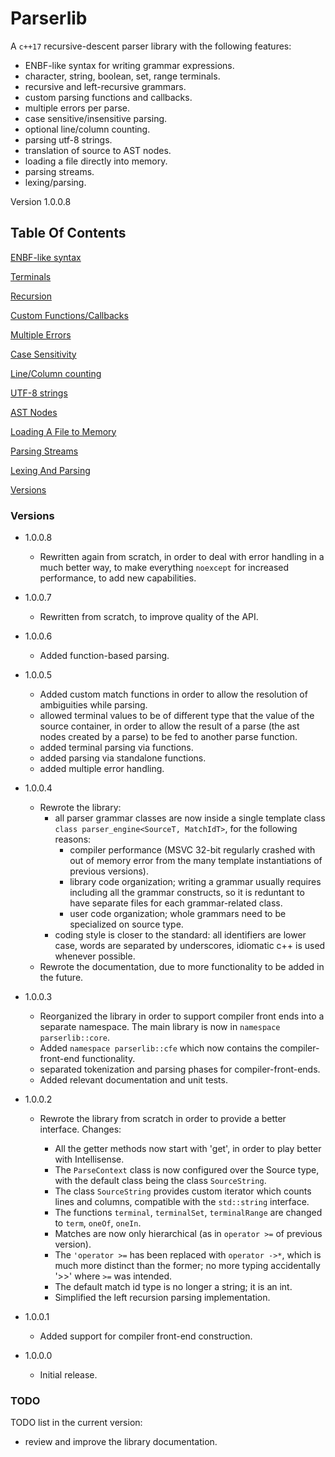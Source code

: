 # Parserlib

A `c++17` recursive-descent parser library with the following features:

- ENBF-like syntax for writing grammar expressions.
- character, string, boolean, set, range terminals.
- recursive and left-recursive grammars.
- custom parsing functions and callbacks.
- multiple errors per parse.
- case sensitive/insensitive parsing.
- optional line/column counting.
- parsing utf-8 strings.
- translation of source to AST nodes.
- loading a file directly into memory.
- parsing streams.
- lexing/parsing.

Version 1.0.0.8

## Table Of Contents

[ENBF-like syntax](doc/ebnf_like_syntax.md)

[Terminals](doc/terminals.md)

[Recursion](doc/recursion.md)

[Custom Functions/Callbacks](doc/custom_functions.md)

[Multiple Errors](doc/multiple_errors.md)

[Case Sensitivity](doc/case_sensitivity.md)

[Line/Column counting](doc/line_counting.md)

[UTF-8 strings](doc/utf8_strings.md)

[AST Nodes](doc/ast_nodes.md)

[Loading A File to Memory](doc/load_file.md)

[Parsing Streams](doc/parsing_streams.md)

[Lexing And Parsing](doc/lexing_parsing.md)

[Versions](#versions)

### Versions

  - 1.0.0.8
  	- Rewritten again from scratch, in order to deal with error handling in a much better way,
  	  to make everything `noexcept` for increased performance,
      to add new capabilities.

  - 1.0.0.7
    - Rewritten from scratch, to improve quality of the API.

  - 1.0.0.6
  	- Added function-based parsing.

  - 1.0.0.5
  	- Added custom match functions in order to allow the resolution of ambiguities while parsing.
  	- allowed terminal values to be of different type that the value of the source container, in order to allow the result of a parse (the ast nodes created by a parse) to be fed to another parse function.
  	- added terminal parsing via functions.
  	- added parsing via standalone functions.
  	- added multiple error handling.

  - 1.0.0.4
  
    - Rewrote the library:
        - all parser grammar classes are now inside a single template class `class parser_engine<SourceT, MatchIdT>`, for the following reasons:
            - compiler performance (MSVC 32-bit regularly crashed with out of memory error from the many template instantiations of previous versions).
            - library code organization; writing a grammar usually requires including all the grammar constructs, so it is reduntant to have separate files for each grammar-related class.
            - user code organization; whole grammars need to be specialized on source type.
        - coding style is closer to the standard: all identifiers are lower case, words are separated by underscores, idiomatic c++ is used whenever possible.
    - Rewrote the documentation, due to more functionality to be added in the future.
 
 
  - 1.0.0.3
 
 	- Reorganized the library in order to support compiler front ends into a separate namespace. The main library is now in `namespace parserlib::core`.
 	- Added `namespace parserlib::cfe` which now contains the compiler-front-end functionality.
 	- separated tokenization and parsing phases for compiler-front-ends.
 	- Added relevant documentation and unit tests.
 

  - 1.0.0.2
 
 	- Rewrote the library from scratch in order to provide a better interface. Changes:
 	
        - All the getter methods now start with 'get', in order to play better with Intellisense.
        - The `ParseContext` class is now configured over the Source type, with the default class being the class `SourceString`.
        - The class `SourceString` provides custom iterator which counts lines and columns, compatible with the `std::string` interface.
        - The functions `terminal`, `terminalSet`, `terminalRange` are changed to `term`, `oneOf`, `oneIn`.
        - Matches are now only hierarchical (as in `operator >=` of previous version).
        - The `'operator >=` has been replaced with `operator ->*`, which is much more distinct than the former; no more typing accidentally '>>' where `>=` was intended.
        - The default match id type is no longer a string; it is an int.
        - Simplified the left recursion parsing implementation.
 
  - 1.0.0.1
 
  	- Added support for compiler front-end construction.
  	
- 1.0.0.0
 
  	- Initial release.

### TODO

TODO list in the current version:

 - review and improve the library documentation.
